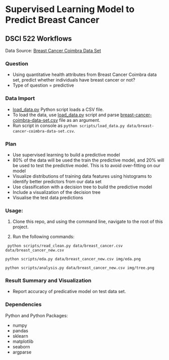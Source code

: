 # Supervised Learning Model to Predict Breast Cancer
## DSCI 522 Workflows
Data Source: [Breast Cancer Coimbra Data Set](https://archive.ics.uci.edu/ml/datasets/Breast+Cancer+Coimbra)

### Question

- Using quantitative health attributes from Breast Cancer Coimbra data set, predict whether individuals have breast cancer or not?
- Type of question = predictive 

### Data Import

- [load_data.py](https://github.com/UBC-MDS/Breast-Cancer-Prediction/blob/master/scripts/load_data.py) Python script loads a CSV file.
- To load the data, use [load_data.py](https://github.com/UBC-MDS/Breast-Cancer-Prediction/blob/master/scripts/load_data.py) script and parse [breast-cancer-coimbra-data-set.csv](https://github.com/UBC-MDS/Breast-Cancer-Prediction/blob/master/data/breast-cancer-coimbra-data-set.csv) file as an argument.
- Run script in console as `python scripts/load_data.py data/breast-cancer-coimbra-data-set.csv`.

### Plan

- Use supervised learning to build a predictive model
- 80% of the data will be used the train the predictive model, and 20% will be used to test the predictive model. This is to avoid over-fitting on our model
- Visualize distributions of training data features using histograms to identify better predictors from our data set
- Use classification with a decision tree to build the predictive model
- Include a visualization of the decision tree
- Visualise the test data predictions

### Usage:

1. Clone this repo, and using the command line, navigate to the root of this project.

2. Run the following commands:

`` python scripts/read_clean.py data/breast_cancer.csv data/breast_cancer_new.csv``

``python scripts/eda.py data/breast_cancer_new.csv img/eda.png``

``python scripts/analysis.py data/breast_cancer_new.csv img/tree.png``

### Result Summary and Visualization
	
- Report accuracy of predicative model on test data set.

### Dependencies
Python and Python Packages:
- numpy
- pandas
- sklearn
- matplotlib
- seaborn
- argparse
